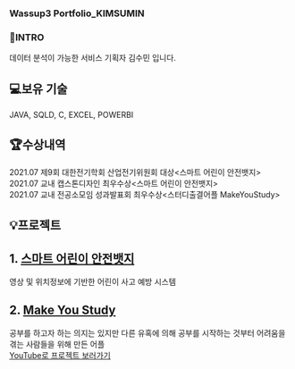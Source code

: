 ### Wassup3 Portfolio_KIMSUMIN   
### 👋INTRO 
데이터 분석이 가능한 서비스 기획자 김수민 입니다.      
   
## 💻보유 기술   
JAVA, SQLD, C, EXCEL, POWERBI   
   
## 🏆수상내역   
2021.07 제9회 대한전기학회 산업전기위원회 대상<스마트 어린이 안전뱃지>   
2021.07 교내 캡스톤디자인 최우수상<스마트 어린이 안전뱃지>     
2021.07 교내 전공소모임 성과발표회 최우수상<스터디출결어플 MakeYouStudy>   
   
## 💡프로젝트 
## 1. [스마트 어린이 안전뱃지](https://github.com/TalkingPotato-Project/SmartBadge-JetsonNano)   
영상 및 위치정보에 기반한 어린이 사고 예방 시스템   
   
## 2. [Make You Study](https://github.com/YouthProject/MakeYouStudy)      
공부를 하고자 하는 의지는 있지만 다른 유혹에 의해 공부를 시작하는 것부터 어려움을 겪는 사람들을 위해 만든 어플     
[YouTube로 프로젝트 보러가기](https://www.youtube.com/watch?v=fFYOpKca4wU&t=29s)